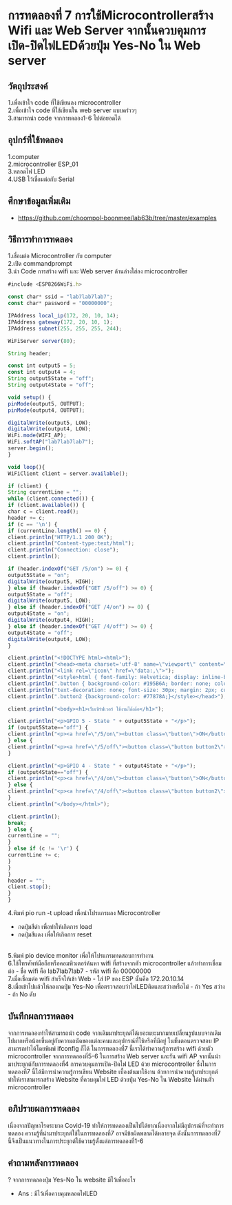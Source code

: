 # การทดลองที่ 7 การใช้Microcontrollerสร้าง Wifi และ Web Server จากนั้นควบคุมการเปิด-ปิดไฟLEDด้วยปุ่ม Yes-No ใน Web server <br>
## วัตถุประสงค์
1.เพื่อเข้าใจ code ที่ใช้เขียนลง microcontroller <br>
2.เพื่อเข้าใจ code ที่ใช้เขียนใน web server แบบคร่าวๆ <br>
3.สามารถนำ code จากกาทดลอง1-6 ไปต่อยอดได้ 
## อุปกร์ที่ใช้ทดลอง
1.computer <br>
2.microcontroller ESP_01 <br>
3.หลอดไฟ LED <br>
4.USB ไว้เชื่อมต่อกับ Serial
## ศึกษาข้อมูลเพิ่มเติม
* https://github.com/choompol-boonmee/lab63b/tree/master/examples
## วิธีการทำการทดลอง
1.เชื่อมต่อ Microcontroller กับ computer <br>
2.เปิด commandprompt <br>
3.นำ Code การสร้าง wifi และ Web server ด้านล่างใส่ลง microcontroller <br>

```javascript
#include <ESP8266WiFi.h>

const char* ssid = "lab7lab7lab7";
const char* password = "00000000";

IPAddress local_ip(172, 20, 10, 14);
IPAddress gateway(172, 20, 10, 1);
IPAddress subnet(255, 255, 255, 244);

WiFiServer server(80);

String header;

const int output5 = 5;
const int output4 = 4;
String output5State = "off";
String output4State = "off";

void setup() {
pinMode(output5, OUTPUT);
pinMode(output4, OUTPUT);

digitalWrite(output5, LOW);
digitalWrite(output4, LOW);
WiFi.mode(WIFI_AP); 
WiFi.softAP("lab7lab7lab7"); 
server.begin();
}

void loop(){
WiFiClient client = server.available(); 

if (client) { 
String currentLine = ""; 
while (client.connected()) { 
if (client.available()) { 
char c = client.read(); 
header += c;
if (c == '\n') { 
if (currentLine.length() == 0) {
client.println("HTTP/1.1 200 OK");
client.println("Content-type:text/html");
client.println("Connection: close");
client.println();

if (header.indexOf("GET /5/on") >= 0) {
output5State = "on";
digitalWrite(output5, HIGH);
} else if (header.indexOf("GET /5/off") >= 0) {
output5State = "off";
digitalWrite(output5, LOW);
} else if (header.indexOf("GET /4/on") >= 0) {
output4State = "on";
digitalWrite(output4, HIGH);
} else if (header.indexOf("GET /4/off") >= 0) {
output4State = "off";
digitalWrite(output4, LOW);
}

client.println("<!DOCTYPE html><html>");
client.println("<head><meta charset='utf-8' name=\"viewport\" content=\"width=device-width, initial-scale=1\">");
client.println("<link rel=\"icon\" href=\"data:,\">");
client.println("<style>html { font-family: Helvetica; display: inline-block; margin: 0px auto; text-align: center;}");
client.println(".button { background-color: #195B6A; border: none; color: white; padding: 16px 40px;");
client.println("text-decoration: none; font-size: 30px; margin: 2px; cursor: pointer;}");
client.println(".button2 {background-color: #77878A;}</style></head>");

client.println("<body><h1>เว็บเซิร์ฟเวอร์ ใช้งานได้เด้อ</h1>");

client.println("<p>GPIO 5 - State " + output5State + "</p>"); 
if (output5State=="off") {
client.println("<p><a href=\"/5/on\"><button class=\"button\">ON</button></a></p>");
} else {
client.println("<p><a href=\"/5/off\"><button class=\"button button2\">OFF</button></a></p>");
} 

client.println("<p>GPIO 4 - State " + output4State + "</p>");
if (output4State=="off") {
client.println("<p><a href=\"/4/on\"><button class=\"button\">ON</button></a></p>");
} else {
client.println("<p><a href=\"/4/off\"><button class=\"button button2\">OFF</button></a></p>");
}
client.println("</body></html>");

client.println();
break;
} else { 
currentLine = "";
}
} else if (c != '\r') { 
currentLine += c; 
}
}
}
header = "";
client.stop();
}
}
```

4.พิมพ์ pio run -t upload เพื่อนำโปรแกรมลง Microcontroller
  - กดปุ่มสีดำ เพื่อทำให้เกิดการ load
  - กดปุ่มสีแดง เพื่อให้เกิดการ reset
<br>
5.พิมพ์ pio device monitor เพื่อให้โปรแกรมทดสอบการทำงาน <br>
6.ใช้โทรศัพท์มือถือหรือคอมพิวเตอร์ค้นหา wifi ที่สร้างจากตัว microcontroller แล้วทำการเชื่อมต่อ
  - ชื่อ wifi คือ lab7lab7lab7
  - รหัส wifi คือ 00000000
<br>
7.เมื่อเชื่อมต่อ wifi สำเร็จให้เข้า Web 
  - ใส่ IP ของ ESP นั้นคือ 172.20.10.14
<br>
8.เมื่อเข้าไปแล้วให้ลองกดปุ่ม Yes-No เพื่อตรวจสอบว่าไฟLEDติดและสว่างหรือไม่
  - ถ้า Yes สว่าง
  - ถ้า No ดับ

## บันทึกผลการทดลอง
จากการทดลองทำให้สามารถนำ code จากเดิมมาประยุกต์ได้เยอะแยะมากมายเปลี่ยนรูปแบบจากเดิมไปมากหรือน้อยขึ้นอยู่กับความถนัดของแต่ละคนและอุปกรณ์ที่ใช้หรือที่มีอยู่ ในขั้นตอนตรวจสอบ IP สามารถทำได้โดยพิมพ์ ifconfig ก็ได้ ในการทดลองที่7 นี้เราได้ทำความรู้การสร้าง wifi ด้วยตัว microcontroller จากการทดลองที่5-6 ในการสร้าง Web server และรัน wifi AP จากนั้นนำมาประยุกต์กับการทดลองที่4 การควบคุมการเปิด-ปิดไฟ LED ด้วย microcontroller ซึ่งในการทดลองที่7 นี้ได้มีการนำความรู้การเขียน Website เบื้องต้นมาใช้งาน ด้วยการนำความรู้มาประยุกต์ทำให้เราสามารถสร้าง Website ที่ควบคุมไฟ LED ด้วยปุ่ม Yes-No ใน Website ได้ผ่านตัว microcontroller
## อภิปรายผลการทดลอง
เนื่องจากปัญหาโรคระบาด Covid-19 ทำให้การทดลองเป็นไปได้ยากเนื่องจากไม่มีอุปกรณ์ที่จะทำการทดลอง ความรู้ที่นำมาประยุกต์ใช้ในการทดลองที่7 อาจมีข้อผิดพลาดได้หลายจุด ดังนั้นการทดลองที่7 นี้จึงเป็นแนวทางในการประยุกต์ใช้ความรู้ตั้งแต่การทดลองที่1-6
## คำถามหลังการทดลอง
? จากการทดลองปุ่ม Yes-No ใน website มีไว้เพื่ออะไร <br>
* Ans : มีไว้เพื่อควบคุมหลอดไฟLED 
